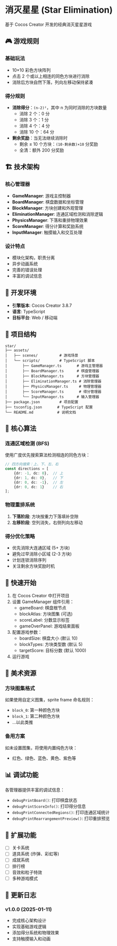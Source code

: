 # 消灭星星 (Star Elimination)

基于 Cocos Creator 开发的经典消灭星星游戏

## 🎮 游戏规则

### 基础玩法
- 10×10 彩色方块阵列
- 点击 2 个或以上相连的同色方块进行消除
- 消除后方块自然下落，列向左移动保持紧凑

### 得分规则
- **消除得分**：`(n-2)²`，其中 n 为同时消除的方块数量
  - 消除 2 个：0 分
  - 消除 3 个：1 分  
  - 消除 4 个：4 分
  - 消除 10 个：64 分
- **剩余奖励**：当无法继续消除时
  - 剩余 ≤ 10 个方块：`(10-剩余数)×10` 分奖励
  - 全清：额外 200 分奖励

## 🏗️ 技术架构

### 核心管理器
- **GameManager**: 游戏主控制器
- **BoardManager**: 棋盘数据和坐标管理
- **BlockManager**: 方块创建和外观管理
- **EliminationManager**: 连通区域检测和消除逻辑
- **PhysicsManager**: 下落和重排物理效果
- **ScoreManager**: 得分计算和奖励系统
- **InputManager**: 触摸输入和交互处理

### 设计特点
- 模块化架构，职责分离
- 异步动画系统
- 完善的错误处理
- 丰富的调试信息

## 🔧 开发环境

- **引擎版本**: Cocos Creator 3.8.7
- **语言**: TypeScript
- **目标平台**: Web / 移动端

## 📁 项目结构

```
star/
├── assets/
│   ├── scenes/          # 游戏场景
│   └── scripts/         # TypeScript 脚本
│       ├── GameManager.ts       # 游戏主管理器
│       ├── BoardManager.ts      # 棋盘管理器
│       ├── BlockManager.ts      # 方块管理器
│       ├── EliminationManager.ts # 消除管理器
│       ├── PhysicsManager.ts     # 物理管理器
│       ├── ScoreManager.ts       # 得分管理器
│       └── InputManager.ts      # 输入管理器
├── package.json         # 项目配置
├── tsconfig.json       # TypeScript 配置
└── README.md           # 说明文档
```

## 🎯 核心算法

### 连通区域检测 (BFS)
使用广度优先搜索算法检测相连的同色方块：

```typescript
// 四方向搜索：上、下、左、右
const directions = [
    {dr: -1, dc: 0},  // 上
    {dr: 1, dc: 0},   // 下  
    {dr: 0, dc: -1},  // 左
    {dr: 0, dc: 1}    // 右
];
```

### 物理重排系统
1. **下落阶段**: 方块按重力下落填补空隙
2. **左移阶段**: 空列消失，右侧列向左移动

### 得分优化策略
- 优先消除大连通区域 (5+ 方块)
- 避免过早消除小区域 (2-3 方块)  
- 计划连锁消除序列
- 关注剩余方块奖励时机

## 🚀 快速开始

1. 在 Cocos Creator 中打开项目
2. 设置 GameManager 组件引用：
   - gameBoard: 棋盘根节点
   - blockAtlas: 方块图集 (可选)
   - scoreLabel: 分数显示标签
   - gameOverPanel: 游戏结束面板
3. 配置游戏参数：
   - boardSize: 棋盘大小 (默认 10)
   - blockTypes: 方块类型数 (默认 5)
   - targetScore: 目标分数 (默认 1000)
4. 运行游戏

## 🎨 美术资源

### 方块图集格式
如果使用自定义图集，sprite frame 命名规则：
- `block_0`: 第一种颜色方块
- `block_1`: 第二种颜色方块
- ...以此类推

### 备用方案  
如未设置图集，将使用内置纯色方块：
- 红色、绿色、蓝色、黄色、紫色等

## 📊 调试功能

各管理器提供丰富的调试信息：
- `debugPrintBoard()`: 打印棋盘状态
- `debugPrintScoreInfo()`: 打印得分信息  
- `debugPrintConnectedRegions()`: 打印连通区域统计
- `debugPrintRearrangementPreview()`: 打印重排预览

## 🔮 扩展功能

- [ ] 关卡系统
- [ ] 道具系统 (炸弹、彩虹等)
- [ ] 成就系统
- [ ] 排行榜
- [ ] 音效和粒子特效
- [ ] 多种游戏模式

## 📝 更新日志

### v1.0.0 (2025-01-11)
- 完成核心架构设计
- 实现基础游戏逻辑
- 添加得分系统和物理效果
- 支持触摸输入和动画
